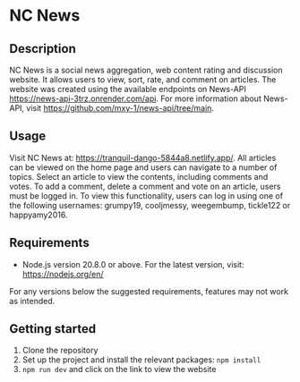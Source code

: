 # NC News

## Description 
NC News is a social news aggregation, web content rating and discussion website. It allows users to view, sort, rate, and comment on articles. The website was created using the available endpoints on News-API https://news-api-3trz.onrender.com/api. For more information about News-API, visit https://github.com/mxy-1/news-api/tree/main. 


## Usage
Visit NC News at: https://tranquil-dango-5844a8.netlify.app/. All articles can be viewed on the home page and users can navigate to a number of topics. Select an article to view the contents, including comments and votes. To add a comment, delete a comment and vote on an article, users must be logged in. To view this functionality, users can log in using one of the following usernames: grumpy19, cooljmessy, weegembump, tickle122 or happyamy2016.

## Requirements 
- Node.js version 20.8.0 or above. For the latest version, visit: https://nodejs.org/en/

For any versions below the suggested requirements, features may not work as intended.

## Getting started

1. Clone the repository 
2. Set up the project and install the relevant packages: ```npm install```
3. ```npm run dev``` and click on the link to view the website